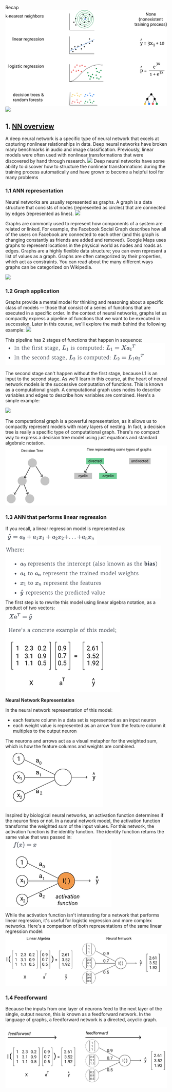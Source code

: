 Recap
![](.nn_images/3a9fc31e.png)
![](https://s3.amazonaws.com/dq-content/241/ml_process.svg)

## 1. [NN overview](https://app.dataquest.io/m/241/representing-neural-networks/1/nonlinear-models)

A deep neural network is a specific type of neural network that excels at capturing nonlinear relationships in data. Deep neural networks have broken many benchmarks in audio and image classification. Previously, linear models were often used with nonlinear transformations that were discovered by hand through research.
![](https://s3.amazonaws.com/dq-content/241/nonlinear_data.svg)
Deep neural networks have some ability to discover how to structure the nonlinear transformations during the training process automatically and have grown to become a helpful tool for many problems

### 1.1 ANN representation
Neural networks are usually represented as graphs. A graph is a data structure that consists of nodes (represented as circles) that are connected by edges (represented as lines).
![](https://s3.amazonaws.com/dq-content/241/simple_graph.svg)

Graphs are commonly used to represent how components of a system are related or linked. For example, the Facebook Social Graph describes how all of the users on Facebook are connected to each other (and this graph is changing constantly as friends are added and removed). Google Maps uses graphs to represent locations in the physical world as nodes and roads as edges.
Graphs are a highly flexible data structure; you can even represent a list of values as a graph. Graphs are often categorized by their properties, which act as constraints. You can read about the many different ways graphs can be categorized on Wikipedia.

![](https://s3.amazonaws.com/dq-content/241/graph_directions.svg)

### 1.2 Graph application
Graphs provide a mental model for thinking and reasoning about a specific class of models -- those that consist of a series of functions that are executed in a specific order. In the context of neural networks, graphs let us compactly express a pipeline of functions that we want to be executed in succession. Later in this course, we'll explore the math behind the following example:
![](https://s3.amazonaws.com/dq-content/242/dnn_pipeline.svg)


This pipeline has 2 stages of functions that happen in sequence:
![](.nn_images/719420e8.png)


The second stage can't happen without the first stage, because L1 is an input to the second stage. As we'll learn in this course, at the heart of neural network models is the successive computation of functions. This is known as a computational graph. A computational graph uses nodes to describe variables and edges to describe how variables are combined. Here's a simple example:
 
 ![](https://s3.amazonaws.com/dq-content/241/simple_comp_graph.svg)
 
 The computational graph is a powerful representation, as it allows us to compactly represent models with many layers of nesting. In fact, a decision tree is really a specific type of computational graph. There's no compact way to express a decision tree model using just equations and standard algebraic notation.
 ![](.nn_images/26f7463f.png)
 
 ### 1.3 ANN that performs linear regression

 If you recall, a linear regression model is represented as: ![](.nn_images/e509a1ab.png)
 ![](.nn_images/3c9d6fb4.png)  
 The first step is to rewrite this model using linear algebra notation, as a product of two vectors:  
 ![](.nn_images/023f865d.png)  
 
**Neural Network Representation**

In the neural network representation of this model:

- each feature column in a data set is represented as an input neuron
- each weight value is represented as an arrow from the feature column it multiples to the output neuron

The neurons and arrows act as a visual metaphor for the weighted sum, which is how the feature columns and weights are combined.
![](.nn_images/6a8770c3.png)

Inspired by biological neural networks, an activation function determines if the neuron fires or not. In a neural network model, the activation function transforms the weighted sum of the input values. For this network, the activation function is the identity function. The identity function returns the same value that was passed in:
![](.nn_images/1024eb06.png)

While the activation function isn't interesting for a network that performs linear regression, it's useful for logistic regression and more complex networks. Here's a comparison of both representations of the same linear regression model:
![](.nn_images/688ebede.png)

### 1.4 Feedforward
Because the inputs from one layer of neurons feed to the next layer of the single, output neuron, this is known as a feedforward network. In the language of graphs, a feedforward network is a directed, acyclic graph.

![](.nn_images/7be96eae.png)